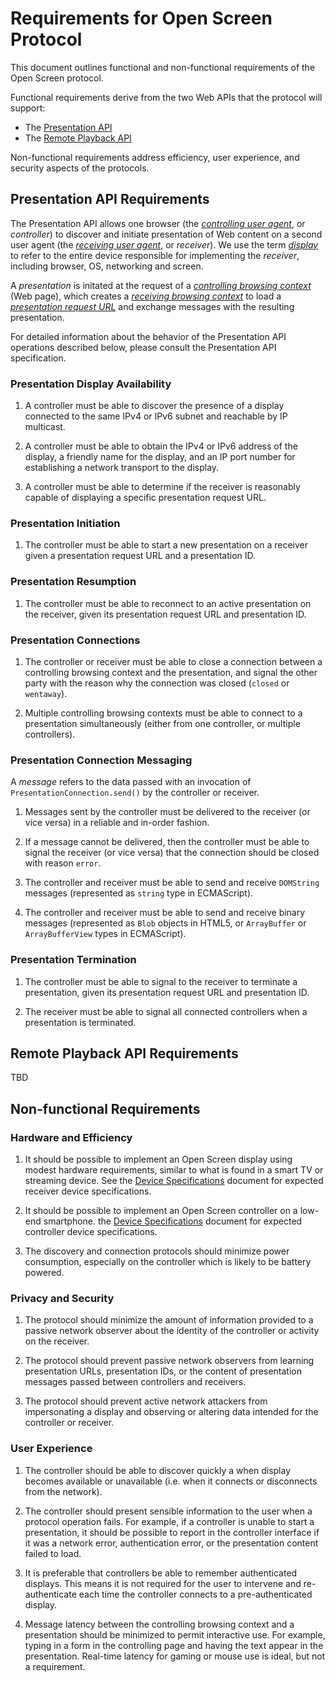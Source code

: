 # Requirements for Open Screen Protocol

This document outlines functional and non-functional requirements of the Open
Screen protocol.

Functional requirements derive from the two Web APIs that the protocol will support:
- The [Presentation API](https://w3c.github.io/presentation-api/)
- The [Remote Playback API](https://w3c.github.io/remote-playback/)

Non-functional requirements address efficiency, user experience, and security
aspects of the protocols.

## Presentation API Requirements

The Presentation API allows one browser
(the [*controlling user agent*](https://w3c.github.io/presentation-api/#dfn-controlling-user-agent),
or *controller*) to discover and initiate presentation of Web content on a
second user agent (the
[*receiving user agent*](https://w3c.github.io/presentation-api/#receiving-user-agent),
or *receiver*).  We use the term
[*display*](https://w3c.github.io/presentation-api/#dfn-presentation-display) to
refer to the entire device responsible for implementing the *receiver*,
including browser, OS, networking and screen.

A *presentation* is initated at the request of a
[*controlling browsing context*](https://w3c.github.io/presentation-api/#dfn-controlling-browsing-context)
(Web page), which creates a
[*receiving browsing context*](https://w3c.github.io/presentation-api/#dfn-receiving-browsing-context)
to load a
[*presentation request URL*](https://w3c.github.io/presentation-api/#dfn-presentation-url)
and exchange messages with the resulting presentation.

For detailed information about the behavior of the Presentation API operations
described below, please consult the Presentation API specification.

### <a name="req-p1-availability"></a>Presentation Display Availability

1. A controller must be able to discover the presence of a display connected to
   the same IPv4 or IPv6 subnet and reachable by IP multicast.

2. A controller must be able to obtain the IPv4 or IPv6 address of the display,
   a friendly name for the display, and an IP port number for establishing a
   network transport to the display.

3. A controller must be able to determine if the receiver is reasonably capable
   of displaying a specific presentation request URL.

### <a name="req-p2-initiation"></a>Presentation Initiation

1. The controller must be able to start a new presentation on a receiver given a
   presentation request URL and a presentation ID.

### <a name="req-p3-resumption"></a>Presentation Resumption

1. The controller must be able to reconnect to an active presentation on the
   receiver, given its presentation request URL and presentation ID.

### <a name="req-p4-connections"></a>Presentation Connections

1. The controller or receiver must be able to close a connection between a
   controlling browsing context and the presentation, and signal the other party
   with the reason why the connection was closed (`closed` or `wentaway`).

2. Multiple controlling browsing contexts must be able to connect to a
   presentation simultaneously (either from one controller, or multiple
   controllers).

### <a name="req-p5-messaging"></a>Presentation Connection Messaging

A *message* refers to the data passed with an invocation of
`PresentationConnection.send()` by the controller or receiver.

1. Messages sent by the controller must be delivered to the receiver (or vice
   versa) in a reliable and in-order fashion.

2. If a message cannot be delivered, then the controller must be able to signal
   the receiver (or vice versa) that the connection should be closed with reason
   `error`.

3. The controller and receiver must be able to send and receive `DOMString`
   messages (represented as `string` type in ECMAScript).

4. The controller and receiver must be able to send and receive binary messages
   (represented as `Blob` objects in HTML5, or `ArrayBuffer` or
   `ArrayBufferView` types in ECMAScript).

### <a name="req-p6-termination"></a>Presentation Termination

1. The controller must be able to signal to the receiver to terminate a
   presentation, given its presentation request URL and presentation ID.

2. The receiver must be able to signal all connected controllers when a
   presentation is terminated.

## Remote Playback API Requirements

TBD

## Non-functional Requirements

### <a name="req-nf1-hardware"></a>Hardware and Efficiency

1. It should be possible to implement an Open Screen display using modest
   hardware requirements, similar to what is found in a smart TV or streaming
   device. See the [Device Specifications](device_specs.md) document for
   expected receiver device specifications.

2. It should be possible to implement an Open Screen controller on a low-end
   smartphone. the [Device Specifications](device_specs.md) document for
   expected controller device specifications.
   
3. The discovery and connection protocols should minimize power consumption,
   especially on the controller which is likely to be battery powered.

### <a name="req-nf2-privacy-security"></a>Privacy and Security

1. The protocol should minimize the amount of information provided to a passive
   network observer about the identity of the controller or activity on the
   receiver.
   
2. The protocol should prevent passive network observers from learning
   presentation URLs, presentation IDs, or the content of presentation messages
   passed between controllers and receivers.
   
3. The protocol should prevent active network attackers from impersonating a
   display and observing or altering data intended for the controller or
   receiver.

###  <a name="req-nf3-ux"></a>User Experience

1. The controller should be able to discover quickly a when display becomes
   available or unavailable (i.e. when it connects or disconnects from the
   network).
   
2. The controller should present sensible information to the user when a
   protocol operation fails.  For example, if a controller is unable to start a
   presentation, it should be possible to report in the controller interface if
   it was a network error, authentication error, or the presentation content
   failed to load.

3. It is preferable that controllers be able to remember authenticated displays.
   This means it is not required for the user to intervene and re-authenticate
   each time the controller connects to a pre-authenticated display.

4. Message latency between the controlling browsing context and a presentation
   should be minimized to permit interactive use.  For example, typing in a form
   in the controlling page and having the text appear in the presentation.
   Real-time latency for gaming or mouse use is ideal, but not a requirement.


